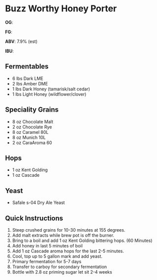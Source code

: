 # Buzz Worthy Honey Porter

**OG**:

**FG**:

**ABV**: 7.9% (est)

**IBU**:

## Fermentables

-  6 lbs Dark LME
-  2 lbs Amber DME
-  1 lbs Dark Honey (tamarisk/salt cedar)
-  1 lbs Light Honey (wildflower/clover)

## Speciality Grains

-  8 oz Chocolate Malt
-  2 oz Chocolate Rye
-  8 oz Caramel 80L
-  8 oz Munich 10L
-  2 oz CaraAroma 60

## Hops

-  1 oz Kent Golding
-  1 oz Cascade

## Yeast

-  Safale s-04 Dry Ale Yeast

## Quick Instructions

1. Steep crushed grains for 10-30 minutes at 155 degrees.
1. Add malt extracts while brew pot is off the burner.
1. Bring to a boil and add 1 oz Kent Golding bittering hops. (60 Minutes)
1. Add honey in last 5 minutes of boil
1. Add 1 oz Cascade aroma hops for the last 2-5 minutes.
1. Cool, top up to 5 gallon mark and add yeast.
1. Primary fermentation for 5-7 days
1. Transfer to carboy for secondary fermentation
1. Bottle with 2.8 oz priming sugar let sit 2-4 weeks
